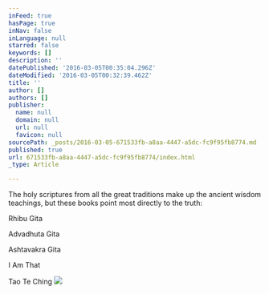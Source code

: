 ```yaml
---
inFeed: true
hasPage: true
inNav: false
inLanguage: null
starred: false
keywords: []
description: ''
datePublished: '2016-03-05T00:35:04.296Z'
dateModified: '2016-03-05T00:32:39.462Z'
title: ''
author: []
authors: []
publisher:
  name: null
  domain: null
  url: null
  favicon: null
sourcePath: _posts/2016-03-05-671533fb-a8aa-4447-a5dc-fc9f95fb8774.md
published: true
url: 671533fb-a8aa-4447-a5dc-fc9f95fb8774/index.html
_type: Article

---
```

The holy scriptures from all the great traditions make up the ancient wisdom teachings, but these books point most directly to the truth:

Rhibu Gita

Advadhuta Gita

Ashtavakra Gita

I Am That

Tao Te Ching
![](https://the-grid-user-content.s3-us-west-2.amazonaws.com/ec607269-10ee-4990-80c2-02eb6fa114be.jpg)